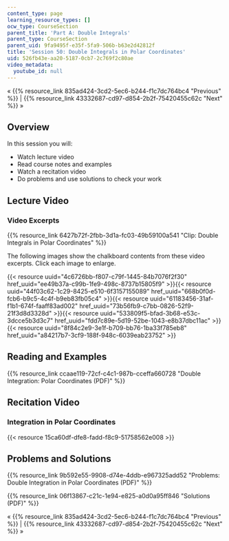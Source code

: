 ```yaml
---
content_type: page
learning_resource_types: []
ocw_type: CourseSection
parent_title: 'Part A: Double Integrals'
parent_type: CourseSection
parent_uid: 9fa9495f-e35f-5fa9-506b-b63e2d42812f
title: 'Session 50: Double Integrals in Polar Coordinates'
uid: 526fb43e-aa20-5187-0cb7-2c769f2c80ae
video_metadata:
  youtube_id: null
---
```


« {{% resource_link 835ad424-3cd2-5ec6-b244-f1c7dc764bc4 "Previous" %}} | {{% resource_link 43332687-cd97-d854-2b2f-75420455c62c "Next" %}} »

Overview
--------

In this session you will:

*   Watch lecture video
*   Read course notes and examples
*   Watch a recitation video
*   Do problems and use solutions to check your work

Lecture Video
-------------

### Video Excerpts

{{% resource_link 6427b72f-2fbb-3d1a-fc03-49b59100a541 "Clip: Double Integrals in Polar Coordinates" %}}

The following images show the chalkboard contents from these video excerpts. Click each image to enlarge.

{{< resource uuid="4c6726bb-f807-c79f-1445-84b7076f2f30" href_uuid="ee49b37a-c99b-1fe9-498c-8737b15805f9" >}}{{< resource uuid="44f03c62-1c29-8425-e510-6f3157155089" href_uuid="668b0f0d-fcb6-b9c5-4c4f-b9eb83fb05c4" >}}{{< resource uuid="61183456-31af-f1b1-674f-faaff83ad002" href_uuid="73b56fb9-c7bb-0826-52f9-21f3d8d3328d" >}}{{< resource uuid="533809f5-bfad-3b68-e53c-3dcce5b3d3c7" href_uuid="fdd7c89e-5d19-52be-1043-e8b37dbc11ac" >}}  
{{< resource uuid="8f84c2e9-3e1f-b709-bb76-1ba33f785eb8" href_uuid="a84217b7-3cf9-188f-948c-6039eab23752" >}}

Reading and Examples
--------------------

{{% resource_link ccaae119-72cf-c4c1-987b-cceffa660728 "Double Integration: Polar Coordinates (PDF)" %}}

Recitation Video
----------------

### Integration in Polar Coordinates

{{< resource 15ca60df-dfe8-fadd-f8c9-51758562e008 >}}

Problems and Solutions
----------------------

{{% resource_link 9b592e55-9908-d74e-4ddb-e967325add52 "Problems: Double Integration in Polar Coordinates (PDF)" %}}

{{% resource_link 06f13867-c21c-1e94-e825-a0d0a95ff846 "Solutions (PDF)" %}}

« {{% resource_link 835ad424-3cd2-5ec6-b244-f1c7dc764bc4 "Previous" %}} | {{% resource_link 43332687-cd97-d854-2b2f-75420455c62c "Next" %}} »